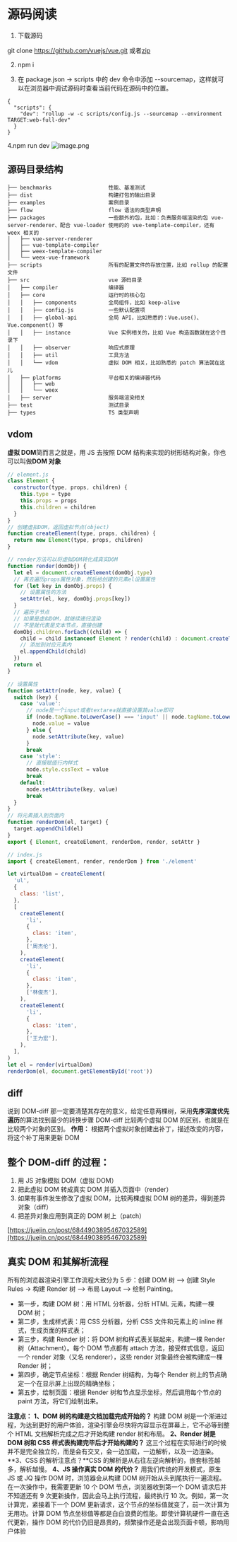 # 源码阅读

1. 下载源码

git clone https://github.com/vuejs/vue.git 或者[zip](https://github.com/vuejs/vue/tree/dev)

2.  npm i

3.  在 package.json -> scripts 中的 dev 命令中添加 --sourcemap，这样就可以在浏览器中调试源码时查看当前代码在源码中的位置。

```
{
  "scripts": {
    "dev": "rollup -w -c scripts/config.js --sourcemap --environment TARGET:web-full-dev"
  }
}
```

4.npm run dev
![image.png](https://cdn.nlark.com/yuque/0/2021/png/292785/1635496174575-0b6ff95c-605d-4157-9d2c-42f5cd1771bf.png#clientId=u22b003c3-5731-4&from=paste&height=182&id=bHX2k&name=image.png&originHeight=182&originWidth=727&originalType=binary&ratio=1&rotation=0&showTitle=false&size=25838&status=done&style=none&taskId=ua303496f-035d-4fdf-be69-c17abaa93a3&title=&width=727)

## 源码目录结构

```
├── benchmarks                  性能、基准测试
├── dist                        构建打包的输出目录
├── examples                    案例目录
├── flow                        flow 语法的类型声明
├── packages                    一些额外的包，比如：负责服务端渲染的包 vue-server-renderer、配合 vue-loader 使用的的 vue-template-compiler，还有 weex 相关的
│   ├── vue-server-renderer
│   ├── vue-template-compiler
│   ├── weex-template-compiler
│   └── weex-vue-framework
├── scripts                     所有的配置文件的存放位置，比如 rollup 的配置文件
├── src                         vue 源码目录
│   ├── compiler                编译器
│   ├── core                    运行时的核心包
│   │   ├── components          全局组件，比如 keep-alive
│   │   ├── config.js           一些默认配置项
│   │   ├── global-api          全局 API，比如熟悉的：Vue.use()、Vue.component() 等
│   │   ├── instance            Vue 实例相关的，比如 Vue 构造函数就在这个目录下
│   │   ├── observer            响应式原理
│   │   ├── util                工具方法
│   │   └── vdom                虚拟 DOM 相关，比如熟悉的 patch 算法就在这儿
│   ├── platforms               平台相关的编译器代码
│   │   ├── web
│   │   └── weex
│   ├── server                  服务端渲染相关
├── test                        测试目录
├── types                       TS 类型声明
```

## vdom

**虚拟 DOM**简而言之就是，用 JS 去按照 DOM 结构来实现的树形结构对象，你也可以叫做**DOM 对象**

```javascript
// element.js
class Element {
  constructor(type, props, children) {
    this.type = type
    this.props = props
    this.children = children
  }
}
// 创建虚拟DOM，返回虚拟节点(object)
function createElement(type, props, children) {
  return new Element(type, props, children)
}

// render方法可以将虚拟DOM转化成真实DOM
function render(domObj) {
  let el = document.createElement(domObj.type)
  // 再去遍历props属性对象，然后给创建的元素el设置属性
  for (let key in domObj.props) {
    // 设置属性的方法
    setAttr(el, key, domObj.props[key])
  }
  // 遍历子节点
  // 如果是虚拟DOM，就继续递归渲染
  // 不是就代表是文本节点，直接创建
  domObj.children.forEach((child) => {
    child = child instanceof Element ? render(child) : document.createTextNode(child)
    // 添加到对应元素内
    el.appendChild(child)
  })
  return el
}

// 设置属性
function setAttr(node, key, value) {
  switch (key) {
    case 'value':
      // node是一个input或者textarea就直接设置其value即可
      if (node.tagName.toLowerCase() === 'input' || node.tagName.toLowerCase() === 'textarea') {
        node.value = value
      } else {
        node.setAttribute(key, value)
      }
      break
    case 'style':
      // 直接赋值行内样式
      node.style.cssText = value
      break
    default:
      node.setAttribute(key, value)
      break
  }
}
// 将元素插入到页面内
function renderDom(el, target) {
  target.appendChild(el)
}
export { Element, createElement, renderDom, render, setAttr }

// index.js
import { createElement, render, renderDom } from './element'

let virtualDom = createElement(
  'ul',
  {
    class: 'list',
  },
  [
    createElement(
      'li',
      {
        class: 'item',
      },
      ['周杰伦'],
    ),
    createElement(
      'li',
      {
        class: 'item',
      },
      ['林俊杰'],
    ),
    createElement(
      'li',
      {
        class: 'item',
      },
      ['王力宏'],
    ),
  ],
)
let el = render(virtualDom)
renderDom(el, document.getElementById('root'))
```

## diff

说到 DOM-diff 那一定要清楚其存在的意义，给定任意两棵树，采用**先序深度优先遍历**的算法找到最少的转换步骤
DOM-diff 比较两个虚拟 DOM 的区别，也就是在比较两个对象的区别。
**作用：** 根据两个虚拟对象创建出补丁，描述改变的内容，将这个补丁用来更新 DOM

## 整个 DOM-diff 的过程：

1. 用 JS 对象模拟 DOM（虚拟 DOM）
2. 把此虚拟 DOM 转成真实 DOM 并插入页面中（render）
3. 如果有事件发生修改了虚拟 DOM，比较两棵虚拟 DOM 树的差异，得到差异对象（diff）
4. 把差异对象应用到真正的 DOM 树上（patch）

[https://juejin.cn/post/6844903895467032589](https://juejin.cn/post/6844903895467032589)

## 真实 DOM 和其解析流程

所有的浏览器渲染引擎工作流程大致分为 5 步：创建 DOM 树 —> 创建 Style Rules -> 构建 Render 树 —> 布局 Layout -—> 绘制 Painting。

- 第一步，构建 DOM 树：用 HTML 分析器，分析 HTML 元素，构建一棵 DOM 树；
- 第二步，生成样式表：用 CSS 分析器，分析 CSS 文件和元素上的 inline 样式，生成页面的样式表；
- 第三步，构建 Render 树：将 DOM 树和样式表关联起来，构建一棵 Render 树（Attachment）。每个 DOM 节点都有 attach 方法，接受样式信息，返回一个 render 对象（又名 renderer），这些 render 对象最终会被构建成一棵 Render 树；
- 第四步，确定节点坐标：根据 Render 树结构，为每个 Render 树上的节点确定一个在显示屏上出现的精确坐标；
- 第五步，绘制页面：根据 Render 树和节点显示坐标，然后调用每个节点的 paint 方法，将它们绘制出来。

**注意点：**
**1、DOM 树的构建是文档加载完成开始的？** 构建 DOM 树是一个渐进过程，为达到更好的用户体验，渲染引擎会尽快将内容显示在屏幕上，它不必等到整个 HTML 文档解析完成之后才开始构建 render 树和布局。
**2、Render 树是 DOM 树和 CSS 样式表构建完毕后才开始构建的？** 这三个过程在实际进行的时候并不是完全独立的，而是会有交叉，会一边加载，一边解析，以及一边渲染。
**3、CSS 的解析注意点？**CSS 的解析是从右往左逆向解析的，嵌套标签越多，解析越慢。
**4、JS 操作真实 DOM 的代价？** 用我们传统的开发模式，原生 JS 或 JQ 操作 DOM 时，浏览器会从构建 DOM 树开始从头到尾执行一遍流程。在一次操作中，我需要更新 10 个 DOM 节点，浏览器收到第一个 DOM 请求后并不知道还有 9 次更新操作，因此会马上执行流程，最终执行 10 次。例如，第一次计算完，紧接着下一个 DOM 更新请求，这个节点的坐标值就变了，前一次计算为无用功。计算 DOM 节点坐标值等都是白白浪费的性能。即使计算机硬件一直在迭代更新，操作 DOM 的代价仍旧是昂贵的，频繁操作还是会出现页面卡顿，影响用户体验
